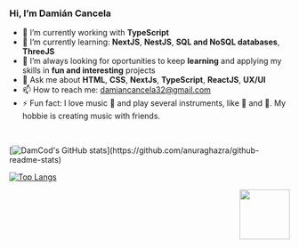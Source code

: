 ### Hi, I’m Damián Cancela

- 🔭 I’m currently working with **TypeScript**
- 🌱 I’m currently learning: **NextJS**, **NestJS**, **SQL and NoSQL databases**, **ThreeJS**
- 🤔 I’m always looking for oportunities to keep **learning** and applying  my skills in **fun and interesting** projects
- 💬 Ask me about **HTML**, **CSS**, **NextJs**, **TypeScript**, **ReactJS**, **UX/UI**
- 📫 How to reach me: [damiancancela32@gmail.com](https://mail.google.com/mail/?view=cm&source=mailto&to=damiancancela32@gmail.com)
- ⚡ Fun fact: I love music :musical_note: and play several instruments, like :drum: and :guitar:. My hobbie is creating music with friends.

<br clear="right"/>

[![DamCod's GitHub stats](https://github-readme-stats.vercel.app/api?username=DamCod&count_private=true&show_icons=true&theme=tokyonight&hide=prs,issues,)](https://github.com/anuraghazra/github-readme-stats)

[![Top Langs](https://github-readme-stats.vercel.app/api/top-langs/?username=anuraghazra&layout=compact&theme=tokyonight)](https://github.com/anuraghazra/github-readme-stats)

<img align="right" height="90" width="90" src="https://c.tenor.com/NrdO5No6MXAAAAAd/dance-infinite-loop.gif">



